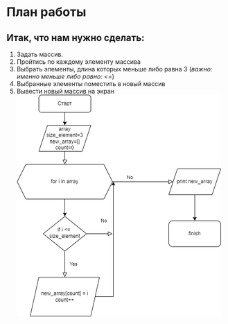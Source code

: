 # План работы
## Итак, что нам нужно сделать:

1. Задать массив.
4. Пройтись по каждому элементу массива
5. Выбрать элементы, длина которых меньше либо равна 3 (*важно: именно меньше либо равно: <=*)
6. Выбранные элементы поместить в новый массив
7. Вывести новый массив на экран
![Image alt](https://github.com/Odarochka1802/Control/blob/main/image.png)
